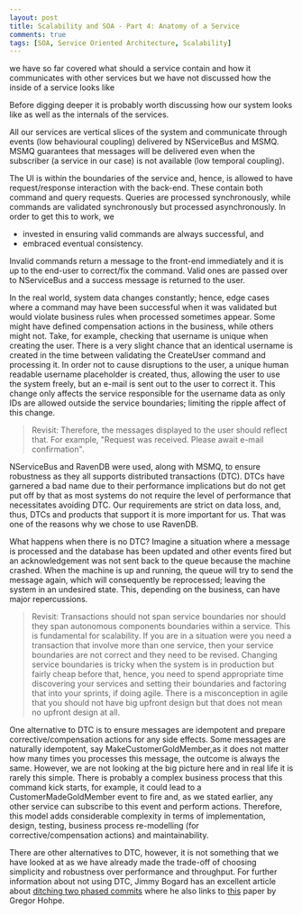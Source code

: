 ```yaml
---
layout: post
title: Scalability and SOA - Part 4: Anatomy of a Service
comments: true
tags: [SOA, Service Oriented Architecture, Scalability]
---
```


we have so far covered what should a service contain and how it communicates with other services but we have not discussed how the inside of a service looks like

Before digging deeper it is probably worth discussing how our system looks like as well as the internals of the services.

All our services are vertical slices of the system and communicate through events (low behavioural coupling) delivered by NServiceBus and MSMQ. MSMQ guarantees that messages will be delivered even when the subscriber (a service in our case) is not available (low temporal coupling). 

The UI is within the boundaries of the service and, hence, is allowed to have request/response interaction with the back-end. These contain both command and query requests. Queries are processed synchronously, while commands are validated synchronously but processed asynchronously. In order to get this to work, we
 
- invested in ensuring valid commands are always successful, and
- embraced eventual consistency.

Invalid commands return a message to the front-end immediately and it is up to the end-user to correct/fix the command. Valid ones are passed over to NServiceBus and a success message is returned to the user.

In the real world, system data changes constantly; hence, edge cases where a command may have been successful when it was validated but would violate business rules when processed sometimes appear. Some might have defined compensation actions in the business, while others might not. Take, for example, checking that username is unique when creating the user. There is a very slight chance that an identical username is created in the time between validating the CreateUser command and processing it. In order not to cause disruptions to the user, a unique human readable username placeholder is created, thus, allowing the user to use the system freely, but an e-mail is sent out to the user to correct it. This change only affects the service responsible for the username data as only IDs are allowed outside the service boundaries; limiting the ripple affect of this change. 

>Revisit: Therefore, the messages displayed to the user should reflect that. For example, "Request was received. Please await e-mail confirmation".

NServiceBus and RavenDB were used, along with MSMQ, to ensure robustness as they all supports distributed transactions (DTC). DTCs have garnered a bad name due to their performance implications but do not get put off by that as most systems do not require the level of performance that necessitates avoiding DTC. Our requirements are strict on data loss, and, thus, DTCs and products that support it is more important for us. That was one of the reasons why we chose to use RavenDB.

What happens when there is no DTC? Imagine a situation where a message is processed and the database has been updated and other events fired but an acknowledgement was not sent back to the queue because the machine crashed. When the machine is up and running, the queue will try to send the message again, which will consequently be reprocessed; leaving the system in an undesired state. This, depending on the business, can have major repercussions.

>Revisit: Transactions should not span service boundaries nor should they span autonomous components boundaries within a service. This is fundamental for scalability. If you are in a situation were you need a transaction that involve more than one service, then your service boundaries are not correct and they need to be revised. Changing service boundaries is tricky when the system is in production but fairly cheap before that, hence, you need to spend appropriate time discovering your services and setting their boundaries and factoring that into your sprints, if doing agile. There is a misconception in agile that you should not have big upfront design but that does not mean no upfront design at all.

One alternative to DTC is to ensure messages are idempotent and prepare corrective/compensation actions for any side effects. Some messages are naturally idempotent, say MakeCustomerGoldMember,as it does not matter how many times you processes this message, the outcome is always the same. However, we are not looking at the big picture here and in real life it is rarely this simple. There is probably a complex business process that this command kick starts, for example, it could lead to a CustomerMadeGoldMember event to fire and, as we stated earlier, any other service can subscribe to this event and perform actions. Therefore, this model adds considerable complexity in terms of implementation, design, testing, business process re-modelling (for corrective/compensation actions) and maintainability.


There are other alternatives to DTC, however, it is not something that we have looked at as we have already made the trade-off of choosing simplicity and robustness over performance and throughput. For further information about not using DTC, Jimmy Bogard has an excellent article about [ditching two phased commits](http://lostechies.com/jimmybogard/2013/05/09/ditching-two-phased-commits/) where he also links to [this](http://www.enterpriseintegrationpatterns.com/docs/IEEE_Software_Design_2PC.pdf) paper by Gregor Hohpe.


